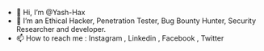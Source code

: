 - 👋 Hi, I’m @Yash-Hax<br>
- 👀 I’m an Ethical Hacker, Penetration Tester, Bug Bounty Hunter, Security Researcher and developer. 
- 📫 How to reach me : Instagram , Linkedin , Facebook , Twitter 
